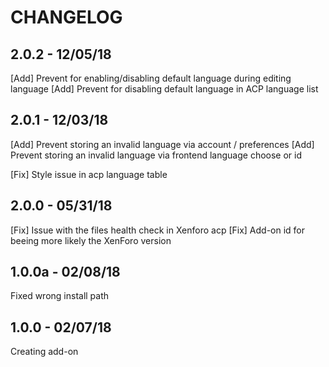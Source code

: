 # CHANGELOG

## 2.0.2 - 12/05/18
[Add] Prevent for enabling/disabling default language during editing language
[Add] Prevent for disabling default language in ACP language list

## 2.0.1 - 12/03/18
[Add] Prevent storing an invalid language via account / preferences
[Add] Prevent storing an invalid language via frontend language choose or id

[Fix] Style issue in acp language table

## 2.0.0 - 05/31/18
[Fix] Issue with the files health check in Xenforo acp
[Fix] Add-on id for beeing more likely the XenForo version

## 1.0.0a - 02/08/18
Fixed wrong install path

## 1.0.0 - 02/07/18
Creating add-on
